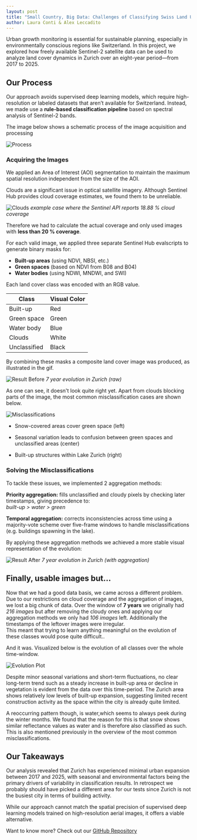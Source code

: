 ```yaml
---
layout: post
title: "Small Country, Big Data: Challenges of Classifying Swiss Land Usage with Low-Resolution Images"
author: Laura Conti & Alex Leccadito
---
```



Urban growth monitoring is essential for sustainable planning, especially in environmentally conscious regions like Switzerland. In this project, we explored how freely available Sentinel-2 satellite data can be used to analyze land cover dynamics in Zurich over an eight-year period—from 2017 to 2025.


## Our Process
Our approach avoids supervised deep learning models, which require high-resolution or labeled datasets that aren’t available for Switzerland. Instead, we made use a **rule-based classification pipeline** based on spectral analysis of Sentinel-2 bands.

The image below shows a schematic process of the image acquisition and processing

![Process](/assets/img/2025-05-19-group03-deepgreen-process.svg)


### Acquiring the Images

We applied an Area of Interest (AOI) segmentation to maintain the maximum spatial resolution independent from the size of the AOI.

Clouds are a significant issue in optical satellite imagery. Although Sentinel Hub provides cloud coverage estimates, we found them to be unreliable. 

![Clouds](/assets/img/2025-05-19-group03-deepgreen-clouds.jpg)
*example case where the Sentinel API reports 18.88 % cloud coverage*

Therefore we had to calculate the actual coverage and only used images with **less than 20 % coverage**. 


For each valid image, we applied three separate Sentinel Hub evalscripts to generate binary masks for:
- **Built-up areas** (using NDVI, NBSI, etc.)
- **Green spaces** (based on NDVI from B08 and B04)
- **Water bodies** (using NDWI, MNDWI, and SWI)

Each land cover class was encoded with an RGB value.

| **Class**    | **Visual Color** |
|--------------|--------------|
| Built-up     | Red          |
| Green space  | Green        |
| Water body   | Blue         |
| Clouds       | White        |
| Unclassified | Black        |

By combining these masks a composite land cover image was produced, as illustrated in the gif.

![Result Before](/assets/img/2025-05-19-group03-deepgreen-gif-before.gif)
*7 year evolution in Zurich (raw)*

As one can see, it doesn't look quite right yet. Apart from clouds blocking parts of the image, the most common misclassification cases are shown below.

![Misclassifications](/assets/img/2025-05-19-group03-deepgreen-misclassification.jpg)

- Snow-covered areas cover green space (left)

- Seasonal variation leads to confusion between green spaces and
unclassified areas (center)

- Built-up structures within Lake Zurich (right)


### Solving the Misclassifications
To tackle these issues, we implemented 2 aggregation methods:

**Priority aggregation:** fills unclassified and cloudy pixels by checking later timestamps, giving precedence to:\
*built-up > water > green*

**Temporal aggregation:** corrects inconsistencies across time using a majority-vote scheme over five-frame windows to handle misclassifications (e.g. buildings spawning in the lake).


By applying these aggregation methods we achieved a more stable visual representation of the evolution:

![Result After](/assets/img/2025-05-19-group03-deepgreen-gif-after.gif)
*7 year evolution in Zurich (with aggregation)*

## Finally, usable images but...
Now that we had a good data basis, we came across a different problem. Due to our restrictions on cloud coverage and the aggregation of images, we lost a big chunk of data. Over the window of **7 years** we originally had *216 images* but after removing the cloudy ones and applying our aggregation methods we only had *106 images* left. Additionally the timestamps of the leftover images were irregular.\
This meant that trying to learn anything meaningful on the evolution of these classes would pose quite difficult..

And it was. Visualized below is the evolution of all classes over the whole time-window. 

![Evolution Plot](/assets/img/2025-05-19-group03-deepgreen-plot.jpg)

Despite minor seasonal variations and short-term fluctuations, no clear long-term trend such as a steady increase in built-up area or decline in vegetation is evident from the data over this time-period. The Zurich area shows relatively low levels of built-up expansion, suggesting limited recent construction activity as the space within the city is already quite limited.

A reoccurring pattern though, is water,which seems to always peek during the winter months. We found that the reason for this is that snow shows similar reflectance values as water and is therefore also classified as such. This is also mentioned previously in the overview of the most common misclassifications.

## Our Takeaways
Our analysis revealed that Zurich has experienced minimal urban expansion between 2017 and 2025, with seasonal and environmental factors being the primary drivers of variability in classification results. In retrospect we probably should have picked a different area for our tests since Zurich is not the busiest city in terms of building activity.


While our approach cannot match the spatial precision of supervised deep learning models trained on high-resolution aerial images, it offers a viable alternative. 

Want to know more? Check out our [GitHub Repository](https://github.com/BDP25/DeepGreen) 

